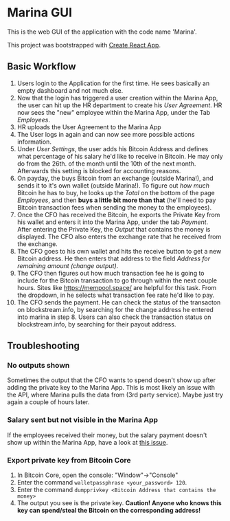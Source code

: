 # Marina GUI

This is the web GUI of the application with the code name 'Marina'.

This project was bootstrapped with [Create React App](https://github.com/facebookincubator/create-react-app).

## Basic Workflow
1) Users login to the Application for the first time. He sees basically an empty dashboard and not much else.
2) Now that the login has triggered a user creation within the Marina App, the user can hit up the HR department to create his *User Agreement*. HR now sees the "new" employee within the Marina App, under the Tab *Employees*.
3) HR uploads the User Agreement to the Marina App
4) The User logs in again and can now see more possible actions information.
5) Under *User Settings*, the user adds his Bitcoin Address and defines what percentage of his salary he'd like to receive in Bitcoin. He may only do from the 26th. of the month until the 10th of the next month. Afterwards this setting is blocked for accounting reasons.
6) On payday, the buys Bitcoin from an exchange (outside Marina!), and sends it to it's own wallet (outside Marina!). To figure out *how much* Bitcoin he has to buy, he looks up the *Total* on the bottom of the page *Employees*, and then **buys a little bit more than that** (he'll need to pay Bitcoin transaction fees when sending the money to the employees).
7) Once the CFO has received the Bitcoin, he exports the Private Key from his wallet and enters it into the Marina App, under the tab *Payment*. After entering the Private Key, the *Output* that contains the money is displayed. The CFO also enters the exchange rate that he received from the exchange.
8) The CFO goes to his own wallet and hits the receive button to get a new Bitcoin address. He then enters that address to the field *Address for remaining amount (change output)*.
9) The CFO then figures out how much transaction fee he is going to include for the Bitcoin transaction to go through within the next couple hours. Sites like https://mempool.space/ are helpful for this task. From the dropdown, in he selects what transaction fee rate he'd like to pay.
10) The CFO sends the payment. He can check the status of the transacton on blockstream.info, by searching for the change address he entered into marina in step 8. Users can also check the transaction status on blockstream.info, by searching for their payout address.

## Troubleshooting

### No outputs shown
Sometimes the output that the CFO wants to spend doesn't show up after adding the private key to the Marina App. This is most likely an issue with the API, where Marina pulls the data from (3rd party service). Maybe just try again a couple of hours later.

### Salary sent but not visible in the Marina App
If the employees received their money, but the salary payment doesn't show up within the Marina App, have a look at [this issue](https://github.com/puzzle/marina-backend/issues/12).

### Export private key from Bitcoin Core
1) In Bitcoin Core, open the console:  "Window"->"Console"
2) Enter the command `walletpassphrase <your_password> 120`.
3) Enter the command `dumpprivkey <Bitcoin Address that contains the money>` 
4) The output you see is the private key. **Caution! Anyone who knows this key can spend/steal the Bitcoin on the corresponding address!**

